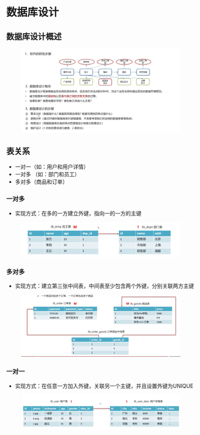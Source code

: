 # 数据库设计

## 数据库设计概述

<figure><img src="../.gitbook/assets/image (4).png" alt=""><figcaption></figcaption></figure>

## 表关系

* 一对一（如：用户和用户详情）
* 一对多 （如：部门和员工）
* 多对多（商品和订单）

### 一对多

* 实现方式：在多的一方建立外键，指向一的一方的主键

<figure><img src="../.gitbook/assets/image (7).png" alt=""><figcaption></figcaption></figure>

### 多对多

* 实现方式：建立第三张中间表，中间表至少包含两个外键，分别关联两方主键

<figure><img src="../.gitbook/assets/image (6).png" alt=""><figcaption></figcaption></figure>

### 一对一

* 实现方式：在任意一方加入外键，关联另一个主键，并且设置外键为UNIQUE

<figure><img src="../.gitbook/assets/image (1) (3).png" alt=""><figcaption></figcaption></figure>
